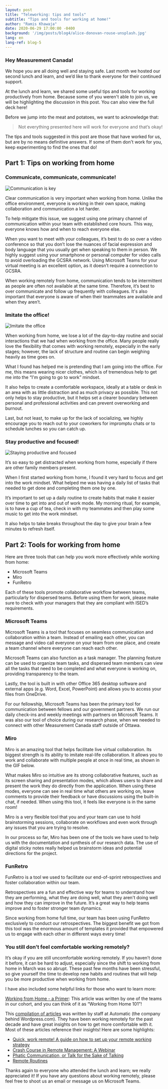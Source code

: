 ```yaml
---
layout: post
title: "Teleworking: tips and tools"
subtitle: "Tips and tools for working at home!"
author: "Ramis Khawaja"
date: 2020-06-29 17:00:00 -0400
background: '/img/posts/blog4/alice-donovan-rouse-unsplash.jpg'
lang: en
lang-ref: blog-5
---
```



<h3>Hey Measurement Canada!</h3>

<p>
We hope you are all doing well and staying safe. Last month we hosted our second lunch and learn, and we’d like to thank everyone for their continued support.
  
At the lunch and learn, we shared some useful tips and tools for working productively from home. Because some of you weren't able to join us, we will be highlighting the discussion in this post. You can also view the full deck here! 

Before we jump into the meat and potatoes, we want to acknowledge that:
</p>

<blockquote class="blockquote" style="text-align:center;">Not everything presented here will work for everyone and that’s okay!</blockquote>

<p>
The tips and tools suggested in this post are those that have worked for us, but are by no means definitive answers. If some of them don't work for you, keep experimenting to find the ones that do!
</p>

<h2 class="section-heading">Part 1: Tips on working from home</h2>
<h3 class="section-heading">Communicate, communicate, communicate!</h3>

<img class="img-fluid img_border" src="/img/posts/blog5/talking.gif" alt="Communication is key">
<p>
Clear communication is very important when working from home. Unlike the office environment, everyone is working in their own space, making collaboration and communication a lot harder. 

To help mitigate this issue, we suggest using one primary channel of communication within your team with established core hours. This way, everyone knows how and when to reach everyone else.

When you want to meet with your colleagues, it’s best to do so over a video conference so that you don’t lose the nuances of facial expression and body language that you usually get when speaking to them in person. We highly suggest using your smartphone or personal computer for video calls to avoid overloading the GCSRA network. Using Microsoft Teams for your virtual meeting is an excellent option, as it doesn’t require a connection to GCSRA. 

When working remotely from home, communication tends to be intermittent as people are often not available at the same time. Therefore, it’s best to over communicate and follow up frequently with colleagues. It's also important that everyone is aware of when their teammates are available and when they aren’t. 
</p>

<h3 class="section-heading">Imitate the office!</h3>

<img class="img-fluid img_border" src="/img/posts/blog5/office2.gif" alt="Imitate the office">

<p>
When working from home, we lose a lot of the day-to-day routine and social interactions that we had when working from the office. Many people really love the flexibility that comes with working remotely, especially in the early stages; however, the lack of structure and routine can begin weighing heavily as time goes on. 

What I found has helped me is pretending that I am going into the office. For me, this means wearing nicer clothes, which is of tremendous help to get me into the “I'm going to go to work” mindset. 

It also helps to create a comfortable workspace, ideally at a table or desk in an area with as little distraction and as much privacy as possible. This not only helps to stay productive, but it helps set a clearer boundary between personal and professional activities and can prevent overworking and burnout.
 
Last, but not least, to make up for the lack of socializing, we highly encourage you to reach out to your coworkers for impromptu chats or to schedule lunches so you can catch up. 
</p>

<h3 class="section-heading">Stay productive and focused!</h3>

<img class="img-fluid img_border" src="/img/posts/blog5/focus2.gif" alt="Staying productive and focused">

<p>
It’s so easy to get distracted when working from home, especially if there are other family members present.

When I first started working from home, I found it very hard to focus and get into the work mindset. What helped me was having a daily list of tasks that needed to get done and completing them one by one. 

It’s important to set up a daily routine to create habits that make it easier over time to get into and out of work mode. My morning ritual, for example, is to have a cup of tea, check in with my teammates and then play some music to get into the work mindset. 

It also helps to take breaks throughout the day to give your brain a few minutes to refresh itself.
</p>

<h2 class="section-heading">Part 2: Tools for working from home</h2>
<p>
Here are three tools that can help you work more effectively while working from home:

<ul>
  <li>Microsoft Teams</li>
  <li>Miro</li>
  <li>FunRetro</li>
</ul>

Each of these tools promote collaborative workflow between teams, particularly for dispersed teams. Before using them for work, please make sure to check with your managers that they are compliant with ISED’s requirements.
</p>

<h3 class="section-heading">Microsoft Teams</h3>

<p>
Microsoft Teams is a tool that focuses on seamless communication and collaboration within a team. Instead of emailing each other, you can message and video call everyone on your team from one place, and create a team channel where everyone can reach each other.

Microsoft Teams can also function as a task manager. The planning feature can be used to organize team tasks, and dispersed team members can view all the tasks that need to be completed and what everyone is working on, providing transparency to the team.

Lastly, the tool is built in with other Office 365 desktop software and external apps (e.g. Word, Excel, PowerPoint) and allows you to access your files from OneDrive.

For our fellowship, Microsoft Teams has been the primary tool for communication between fellows and our government partners. We run our daily check-ins and weekly meetings with partners on Microsoft Teams. It was also our tool of choice during our research phase, when we needed to connect with other Measurement Canada staff outside of Ottawa.
</p>

<h3 class="section-heading">Miro</h3>

<p>
Miro is an amazing tool that helps facilitate live virtual collaboration. Its biggest strength is its ability to imitate real-life collaboration. It allows you to work and collaborate with multiple people at once in real time, as shown in the GIF below. 

What makes Miro so intuitive are its strong collaborative features, such as its screen sharing and presentation modes, which allows users to share and present the work they do directly from the application. When using these modes, everyone can see in real time what others are working on, leave comments to provide their feedback or have discussions using the built-in chat, if needed. When using this tool, it feels like everyone is in the same room! 

Miro is a very flexible tool that you and your team can use to hold brainstorming sessions, collaborate on workflows and even work through any issues that you are trying to resolve.

In our process so far, Miro has been one of the tools we have used to help us with the documentation and synthesis of our research data. The use of digital sticky notes really helped us brainstorm ideas and potential directions for the project.
</p>

<h3 class="section-heading">FunRetro</h3>

<p>
FunRetro is a tool we used to facilitate our end-of-sprint retrospectives and foster collaboration within our team.

Retrospectives are a fun and effective way for teams to understand how they are performing, what they are doing well, what they aren't doing well and how they can improve in the future. It’s a great way to help teams improve and to foster stronger team dynamics.

Since working from home full time, our team has been using FunRetro exclusively to conduct our retrospectives. The biggest benefit we got from this tool was the enormous amount of templates it provided that empowered us to engage with each other in different ways every time!
</p>

<h3 class="section-heading">You still don’t feel comfortable working remotely?</h3>
<p>
It’s okay if you are still uncomfortable working remotely. If you haven’t done it before, it can be hard to adjust, especially since the shift to working from home in March was so abrupt. These past few months have been stressful, so give yourself the time to develop new habits and routines that will help you be more productive when working from home. 

I have also included some helpful links for those who want to learn more:

<a href="https://code-for-canada.github.io/omafra-updates/Working-from-Home-a-Primer/">Working from Home - a Primer</a>: This article was written by one of the teams in our cohort, and you can think of it as “Working from Home 101”!

This <a href="https://wordpress.com/blog/2020/03/20/remote-work-reader/">compilation of articles</a> was written by staff at Automatic (the company behind Wordpress.com). They have been working remotely for the past decade and have great insights on how to get more comfortable with it. Most of these articles reference their insights! Here are some highlights:

<ul>
  <li> <a href="https://intenseminimalism.com/2020/quick-work-remote/">Quick, work remote! A guide on how to set up your remote working strategy</a></li>
  <li> <a href="https://wordpress.com/blog/2020/03/06/a-crash-course-in-remote-management/">Crash Course in Remote Management: A Webinar</a></li>
  <li> <a href="https://s12k.com/2016/03/07/working-from-home-and-phatic-communication/">Phatic Communication, or Talk for the Sake of Talking</a></li>
  <li> <a href="https://jeffikus.com/blog/2020/03/09/remote-routines/">Remote Routines</a></li>
</ul>

Thanks again to everyone who attended the lunch and learn; we really appreciated it! If you have any questions about working remotely, please feel free to shoot us an email or message us on Microsoft Teams.
</p>
